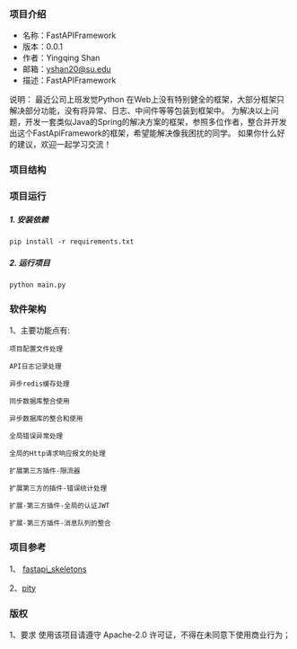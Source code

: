 
### 项目介绍

- 名称：FastAPIFramework
- 版本：0.0.1
- 作者：Yingqing Shan
- 邮箱：yshan20@su.edu
- 描述：FastAPIFramework

 说明：
    最近公司上班发觉Python 在Web上没有特别健全的框架，大部分框架只解决部分功能，没有将异常、日志、中间件等等包装到框架中。
    为解决以上问题，开发一套类似Java的Spring的解决方案的框架，参照多位作者，整合并开发出这个FastApiFramework的框架，希望能解决像我困扰的同学。
    如果你什么好的建议，欢迎一起学习交流！

### 项目结构

### 项目运行

##### 1. 安装依赖
```shell
pip install -r requirements.txt
```

##### 2. 运行项目
```shell
python main.py
```

### 软件架构
1、主要功能点有:

    项目配置文件处理

    API日志记录处理

    异步redis缓存处理

    同步数据库整合使用

    异步数据库的整合和使用

    全局错误异常处理

    全局的Http请求响应报文的处理

    扩展第三方插件-限流器

    扩展第三方的插件-错误统计处理

    扩展-第三方插件-全局的认证JWT

    扩展-第三方插件-消息队列的整合

### 项目参考
1、 [fastapi_skeletons](https://gitee.com/xiaozhong1988/fastapi_skeletons)

2、[pity](https://github.com/wuranxu/pity)

### 版权
1、要求
    使用该项目请遵守 Apache-2.0 许可证，不得在未同意下使用商业行为；